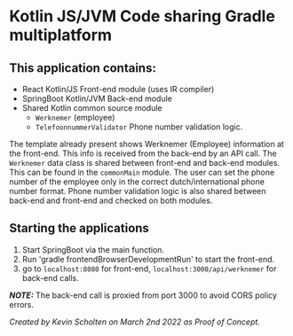 # Kotlin JS/JVM Code sharing Gradle multiplatform

## This application contains:
* React Kotlin/JS Front-end module (uses IR compiler)
* SpringBoot Kotlin/JVM Back-end module
* Shared Kotlin common source module<br />
  * `Werknemer` (employee)<br />
  * `TelefoonnummerValidator` Phone number validation logic.

The template already present shows Werknemer (Employee) information at the front-end. This info is received from the back-end by an API call. The `Werknemer` data class is shared between front-end and back-end modules. This can be found in the `commonMain` module. The user can set the phone number of the employee only in the correct dutch/international phone number format. Phone number validation logic is also shared between back-end and front-end and checked on both modules.

## Starting the applications
1. Start SpringBoot via the main function.
2. Run 'gradle frontendBrowserDevelopmentRun' to start the front-end.
3. go to `localhost:8080` for front-end, `localhost:3000/api/werknemer` for back-end calls.

**_NOTE:_**  The back-end call is proxied from port 3000 to avoid CORS policy errors.



*Created by Kevin Scholten on March 2nd 2022 as Proof of Concept.*
